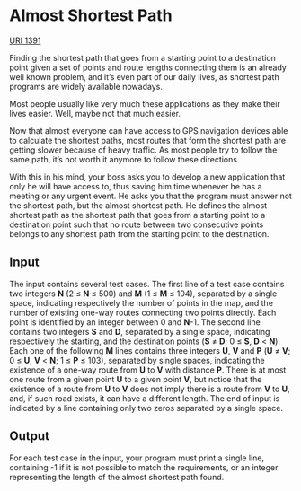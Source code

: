 # Almost Shortest Path

[URI 1391](https://www.urionlinejudge.com.br/judge/en/problems/view/1391)

Finding the shortest path that goes from a starting point to a destination point given 
a set of points and route lengths connecting them is an already well known problem, 
and it’s even part of our daily lives, as shortest path programs are widely available nowadays.

Most people usually like very much these applications as they make their lives easier. 
Well, maybe not that much easier.

Now that almost everyone can have access to GPS navigation devices able to calculate the 
shortest paths, most routes that form the shortest path are getting slower because of heavy traffic. 
As most people try to follow the same path, it’s not worth it anymore to follow these directions.

With this in his mind, your boss asks you to develop a new application that only he will have 
access to, thus saving him time whenever he has a meeting or any urgent event. He asks you 
that the program must answer not the shortest path, but the almost shortest path. He defines 
the almost shortest path as the shortest path that goes from a starting point to a destination 
point such that no route between two consecutive points belongs to any shortest path from the 
starting point to the destination.

## Input

The input contains several test cases. 
The first line of a test case contains two integers **N** (2 ≤ **N** ≤ 500) and **M** (1 ≤ **M** ≤ 104), 
separated by a single space, indicating respectively the number of points in the map, and 
the number of existing one-way routes connecting two points directly. Each point is identified 
by an integer between 0 and **N**-1. The second line contains two integers **S** and **D**, separated by 
a single space, indicating respectively the starting, and the destination points (**S** ≠ **D**; 0 ≤ **S**, **D** < **N**). 
Each one of the following **M** lines contains three integers **U**, **V** and **P** (**U** ≠ **V**; 0 ≤ **U**, **V** < **N**; 1 ≤ **P** ≤ 103), 
separated by single spaces, indicating the existence of a one-way route from **U** to **V** with 
distance **P**. There is at most one route from a given point **U** to a given point **V**, but notice 
that the existence of a route from **U** to **V** does not imply there is a route from **V** to **U**, and, 
if such road exists, it can have a different length. The end of input is indicated by a line 
containing only two zeros separated by a single space.

## Output

For each test case in the input, your program must print a single line, 
containing -1 if it is not possible to match the requirements, or an integer 
representing the length of the almost shortest path found.